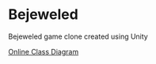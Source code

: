# Bejeweled
Bejeweled game clone created using Unity

[Online Class Diagram ](https://drive.google.com/file/d/1u3dMu-TQH_jV4uT2XrP4JqLsSN9waI-Y/view?usp=sharing)
